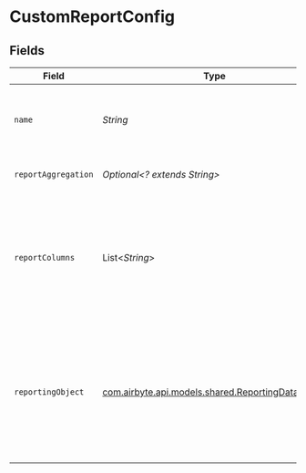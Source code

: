 # CustomReportConfig


## Fields

| Field                                                                                                                                            | Type                                                                                                                                             | Required                                                                                                                                         | Description                                                                                                                                      | Example                                                                                                                                          |
| ------------------------------------------------------------------------------------------------------------------------------------------------ | ------------------------------------------------------------------------------------------------------------------------------------------------ | ------------------------------------------------------------------------------------------------------------------------------------------------ | ------------------------------------------------------------------------------------------------------------------------------------------------ | ------------------------------------------------------------------------------------------------------------------------------------------------ |
| `name`                                                                                                                                           | *String*                                                                                                                                         | :heavy_check_mark:                                                                                                                               | The name of the custom report, this name would be used as stream name                                                                            | Account Performance                                                                                                                              |
| `reportAggregation`                                                                                                                              | *Optional<? extends String>*                                                                                                                     | :heavy_minus_sign:                                                                                                                               | A list of available aggregations.                                                                                                                |                                                                                                                                                  |
| `reportColumns`                                                                                                                                  | List<*String*>                                                                                                                                   | :heavy_check_mark:                                                                                                                               | A list of available report object columns. You can find it in description of reporting object that you want to add to custom report.             |                                                                                                                                                  |
| `reportingObject`                                                                                                                                | [com.airbyte.api.models.shared.ReportingDataObject](../../models/shared/ReportingDataObject.md)                                                  | :heavy_check_mark:                                                                                                                               | The name of the the object derives from the ReportRequest object. You can find it in Bing Ads Api docs - Reporting API - Reporting Data Objects. |                                                                                                                                                  |